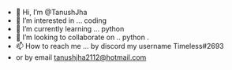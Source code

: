 - 👋 Hi, I’m @TanushJha
- 👀 I’m interested in ... coding 
- 🌱 I’m currently learning ... python 
- 💞️ I’m looking to collaborate on .. python 
.
- 📫 How to reach me ... by discord my username  Timeless#2693
- or by email tanushjha2112@hotmail.com

<!---
TanushJha/TanushJha is a ✨ special ✨ repository because its `README.md` (this file) appears on your GitHub profile.
You can click the Preview link to take a look at your changes.
--->
